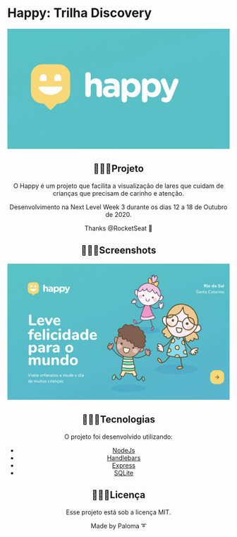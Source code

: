 <h1> Happy: Trilha Discovery</h1>

<div align="center">
  <img src="https://github.com/palomavila/nlw3/blob/main/public/images/happy.jpg" alt"Happy" title="Happy" />

## 👩🏽‍💻Projeto

O Happy é um projeto que facilita a visualização de lares que cuidam de crianças que precisam de carinho e atenção.

Desenvolvimento na Next Level Week 3 durante os dias 12 a 18 de Outubro de 2020.

Thanks @RocketSeat 🚀

## 👩🏽‍💻Screenshots 

<div align="center">
  <img src="https://github.com/palomavila/nlw3/blob/main/public/images/capa.jpg" alt"Capa" title="Capa" />

## 👩🏽‍💻Tecnologias

O projeto foi desenvolvido utilizando: 

<ul>
  <li><a href="https://nodejs.org/en/docs/">NodeJs</a></li>
  <li><a href="https://handlebarsjs.com/">Handlebars</a></li>
  <li><a href="https://expressjs.com/pt-br/">Express</a></li>
  <li><a href="https://www.sqlite.org/index.html">SQLite</a></li>
</ul>

## 👩🏽‍💻Licença

Esse projeto está sob a licença MIT.

<p align="center">Made by Paloma ➰</p>

